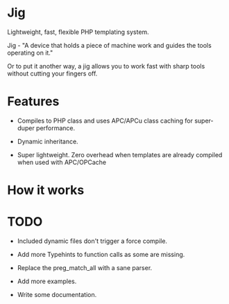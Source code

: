 Jig
===

Lightweight, fast, flexible PHP templating system.

Jig - "A device that holds a piece of machine work and guides the tools operating on it."

Or to put it another way, a jig allows you to work fast with sharp tools without cutting your fingers off.


Features 
========

* Compiles to PHP class and uses APC/APCu class caching for super-duper performance.

* Dynamic inheritance.

* Super lightweight. Zero overhead when templates are already compiled when used with APC/OPCache



How it works
============






TODO
====

* Included dynamic files don't trigger a force compile.

* Add more Typehints to function calls as some are missing.

* Replace the preg_match_all with a sane parser.

* Add more examples.

* Write some documentation.
